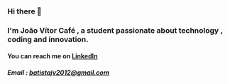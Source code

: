 ### Hi there 👋

### I'm João Vítor Café , a student passionate about technology , coding and innovation.

#### You can reach me on [LinkedIn](www.linkedin.com/in/joaovitorcafe)
##### Email : batistajv2012@gmail.com


<!--
**JoaoVitorCafe/JoaoVitorCafe** is a ✨ _special_ ✨ repository because its `README.md` (this file) appears on your GitHub profile.

Here are some ideas to get you started:

- 🔭 I’m currently working on ...
- 🌱 I’m currently learning ...
- 👯 I’m looking to collaborate on ...
- 🤔 I’m looking for help with ...
- 💬 Ask me about ...
- 📫 How to reach me: ...
- 😄 Pronouns: ...
- ⚡ Fun fact: ...
-->
